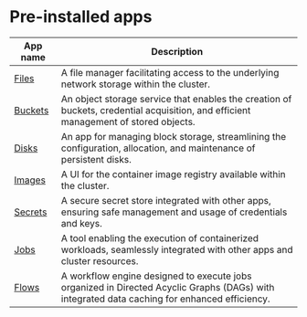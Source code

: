 # Pre-installed apps

| App name              | Description                                                                                                                                  |
| --------------------- | -------------------------------------------------------------------------------------------------------------------------------------------- |
| [Files](files.md)     | A file manager facilitating access to the underlying network storage within the cluster.                                                     |
| [Buckets](buckets.md) | An object storage service that enables the creation of buckets, credential acquisition, and efficient management of stored objects.          |
| [Disks](disks.md)     | An app for managing block storage, streamlining the configuration, allocation, and maintenance of persistent disks.                          |
| [Images](images.md)   | A UI for the container image registry available within the cluster.                                                                          |
| [Secrets](secrets.md) | A secure secret store integrated with other apps, ensuring safe management and usage of credentials and keys.                                |
| [Jobs](jobs/)         | A tool enabling the execution of containerized workloads, seamlessly integrated with other apps and cluster resources.                       |
| [Flows](flows.md)     | A workflow engine designed to execute jobs organized in Directed Acyclic Graphs (DAGs) with integrated data caching for enhanced efficiency. |
